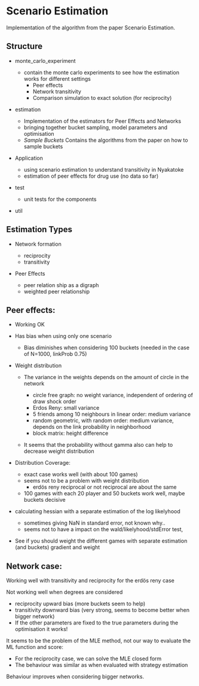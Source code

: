 # Scenario Estimation

Implementation of the algorithm from the paper Scenario Estimation.

## Structure

- monte_carlo_experiment
    - contain the monte carlo experiments to see how the estimation works for different settings
        - Peer effects
        - Network transitivity
        - Comparison simulation to exact solution (for reciprocity)

- estimation
    - Implementation of the estimators for Peer Effects and Networks
    - bringing together bucket sampling, model parameters and optimisation
    - *Sample Buckets* Contains the algorithms from the paper on how to sample buckets

- Application
    - using scenario estimation to understand transitivity in Nyakatoke
    - estimation of peer effects for drug use (no data so far)

- test
    - unit tests for the components

- util

## Estimation Types

- Network formation
    - reciprocity
    - transitivity

- Peer Effects
    - peer relation ship as a digraph
    - weighted peer relationship

## Peer effects:

- Working OK

- Has bias when using only one scenario 
    - Bias diminishes when considering 100 buckets (needed in the case of N=1000, linkProb 0.75)


- Weight distribution
    - The variance in the weights depends on the amount of circle in the network
        - circle free graph: no weight variance, independent of ordering of draw shock order
        - Erdos Reny: small variance
        - 5 friends among 10 neighbours in linear order: medium variance
        - random geometric, with random order: medium variance, depends on the link probability in neighborhood
        - block matrix: height difference

    - It seems that the probability without gamma also can help to decrease weight distribution

- Distribution Coverage:
    - exact case works well (with about 100 games)
    - seems not to be a problem with weight distribution
        - erdös reny reciprocal or not reciprocal are about the same
    - 100 games with each 20 player and 50 buckets work well, maybe buckets decisive

- calculating hessian with a separate estimation of the log likelyhood
    - sometimes giving NaN in standard error, not known why..
    - seems not to have a impact on the wald/likelyhood/stdError test,


- See if you should weight the different games with separate estimation (and buckets) gradient and weight

## Network case:

Working well with transitivity and reciprocity for the erdös reny case

Not working well when degrees are considered

- reciprocity upward bias (more buckets seem to help)
- transitivity downward bias (very strong, seems to become better when bigger network)
- If the other parameters are fixed to the true parameters during the optimisation it works!

It seems to be the problem of the MLE method, not our way to evaluate the ML function and score:

- For the reciprocity case, we can solve the MLE closed form
- The behaviour was similar as when evaluated with strategy estimation

Behaviour improves when considering bigger networks.

